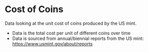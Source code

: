 # Cost of Coins

Data looking at the unit cost of coins produced by the US mint.
- Data is the total cost per unit of different coins over time
- Data is sourced from annual/biennial reports from the US mint: https://www.usmint.gov/about/reports

